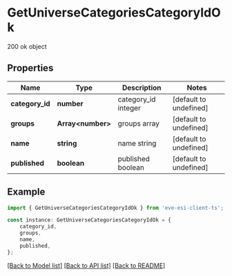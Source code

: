# GetUniverseCategoriesCategoryIdOk

200 ok object

## Properties

Name | Type | Description | Notes
------------ | ------------- | ------------- | -------------
**category_id** | **number** | category_id integer | [default to undefined]
**groups** | **Array&lt;number&gt;** | groups array | [default to undefined]
**name** | **string** | name string | [default to undefined]
**published** | **boolean** | published boolean | [default to undefined]

## Example

```typescript
import { GetUniverseCategoriesCategoryIdOk } from 'eve-esi-client-ts';

const instance: GetUniverseCategoriesCategoryIdOk = {
    category_id,
    groups,
    name,
    published,
};
```

[[Back to Model list]](../README.md#documentation-for-models) [[Back to API list]](../README.md#documentation-for-api-endpoints) [[Back to README]](../README.md)
